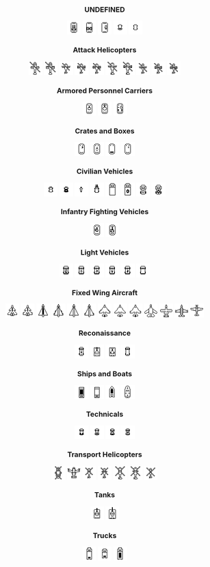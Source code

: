 <div style="text-align: center;">
<h3>UNDEFINED</h3>
<div class="row">
    <img src="../assets/asset_icons/mini_aav_light.png" alt="aav_light">
    <img src="../assets/asset_icons/mini_aav_medium.png" alt="aav_medium">
    <img src="../assets/asset_icons/mini_atm_medium.png" alt="atm_medium">
    <img src="../assets/asset_icons/mini_zastava_logi.png" alt="zastava_logi">
    <img src="../assets/asset_icons/mini_zastava_supp.png" alt="zastava_supp">
</div>

<h3>Attack Helicopters</h3>
<div class="row">
    <img src="../assets/asset_icons/mini_ahe_heavy_hind.png" alt="ahe_heavy_hind">
    <img src="../assets/asset_icons/mini_ahe_heavy_hind_alt.png" alt="ahe_heavy_hind_alt">
    <img src="../assets/asset_icons/mini_ahe_light_50.png" alt="ahe_light_50">
    <img src="../assets/asset_icons/mini_ahe_light_hd.png" alt="ahe_light_hd">
    <img src="../assets/asset_icons/mini_ahe_light_hf.png" alt="ahe_light_hf">
    <img src="../assets/asset_icons/mini_ahe_medium_50.png" alt="ahe_medium_50">
    <img src="../assets/asset_icons/mini_ahe_medium_hd.png" alt="ahe_medium_hd">
    <img src="../assets/asset_icons/mini_ahe_scout_50.png" alt="ahe_scout_50">
    <img src="../assets/asset_icons/mini_ahe_scout_hd.png" alt="ahe_scout_hd">
    <img src="../assets/asset_icons/mini_ahe_scout_hf.png" alt="ahe_scout_hf">
</div>

<h3>Armored Personnel Carriers</h3>
<div class="row">
    <img src="../assets/asset_icons/mini_apc_light.png" alt="apc_light">
    <img src="../assets/asset_icons/mini_apc_medium.png" alt="apc_medium">
    <img src="../assets/asset_icons/mini_apc_medium_aavp7.png" alt="apc_medium_aavp7">
</div>

<h3>Crates and Boxes</h3>
<div class="row">
    <img src="../assets/asset_icons/mini_box_heavy_mk19.png" alt="box_heavy_mk19">
    <img src="../assets/asset_icons/mini_box_light.png" alt="box_light">
    <img src="../assets/asset_icons/mini_box_logi.png" alt="box_logi">
    <img src="../assets/asset_icons/mini_box_medium.png" alt="box_medium">
</div>

<h3>Civilian Vehicles</h3>
<div class="row">
    <img src="../assets/asset_icons/mini_civ_car.png" alt="civ_car">
    <img src="../assets/asset_icons/mini_civ_car_bomb.png" alt="civ_car_bomb">
    <img src="../assets/asset_icons/mini_civ_dirtbike.png" alt="civ_dirtbike">
    <img src="../assets/asset_icons/mini_civ_forklift.png" alt="civ_forklift">
    <img src="../assets/asset_icons/mini_civ_truck.png" alt="civ_truck">
    <img src="../assets/asset_icons/mini_civ_truck_bomb.png" alt="civ_truck_bomb">
    <img src="../assets/asset_icons/mini_civ_truck_semi.png" alt="civ_truck_semi">
    <img src="../assets/asset_icons/mini_civ_truck_semi_bomb.png" alt="civ_truck_semi_bomb">
</div>

<h3>Infantry Fighting Vehicles</h3>
<div class="row">
    <img src="../assets/asset_icons/mini_ifv_light.png" alt="ifv_light">
    <img src="../assets/asset_icons/mini_ifv_medium.png" alt="ifv_medium">
</div>

<h3>Light Vehicles</h3>
<div class="row">
    <img src="../assets/asset_icons/mini_jep_atgm.png" alt="jep_atgm">
    <img src="../assets/asset_icons/mini_jep_mg.png" alt="jep_mg">
    <img src="../assets/asset_icons/mini_jep_mk19.png" alt="jep_mk19">
    <img src="../assets/asset_icons/mini_jep_rws_mg.png" alt="jep_rws_mg">
    <img src="../assets/asset_icons/mini_jep_rws_mk19.png" alt="jep_rws_mk19">
    <img src="../assets/asset_icons/mini_jep_supp.png" alt="jep_supp">
</div>

<h3>Fixed Wing Aircraft</h3>
<div class="row">
    <img src="../assets/asset_icons/mini_jet_1_attack.png" alt="jet_1_attack">
    <img src="../assets/asset_icons/mini_jet_1_strikefighter.png" alt="jet_1_strikefighter">
    <img src="../assets/asset_icons/mini_jet_2_antiship.png" alt="jet_2_antiship">
    <img src="../assets/asset_icons/mini_jet_2_asf.png" alt="jet_2_asf">
    <img src="../assets/asset_icons/mini_jet_2_attack.png" alt="jet_2_attack">
    <img src="../assets/asset_icons/mini_jet_2_strikefighter.png" alt="jet_2_strikefighter">
    <img src="../assets/asset_icons/mini_jet_4_asf.png" alt="jet_4_asf">
    <img src="../assets/asset_icons/mini_jet_4_attack.png" alt="jet_4_attack">
    <img src="../assets/asset_icons/mini_jet_4_strikefighter.png" alt="jet_4_strikefighter">
    <img src="../assets/asset_icons/mini_jet_6_attack.png" alt="jet_6_attack">
    <img src="../assets/asset_icons/mini_jet_7_attack.png" alt="jet_7_attack">
    <img src="../assets/asset_icons/mini_jet_8_attack.png" alt="jet_8_attack">
    <img src="../assets/asset_icons/mini_jet_9_attack.png" alt="jet_9_attack">
</div>

<h3>Reconaissance</h3>
<div class="row">
    <img src="../assets/asset_icons/mini_rec_light.png" alt="rec_light">
    <img src="../assets/asset_icons/mini_rec_medium.png" alt="rec_medium">
    <img src="../assets/asset_icons/mini_rec_medium_scorpion.png" alt="rec_medium_scorpion">
    <img src="../assets/asset_icons/mini_rec_supp.png" alt="rec_supp">
</div>

<h3>Ships and Boats</h3>
<div class="row">
    <img src="../assets/asset_icons/mini_shp_lcvp.png" alt="shp_lcvp">
    <img src="../assets/asset_icons/mini_shp_lcvp_logi.png" alt="shp_lcvp_logi">
    <img src="../assets/asset_icons/mini_shp_light.png" alt="shp_light">
    <img src="../assets/asset_icons/mini_shp_medium.png" alt="shp_medium">
</div>

<h3>Technicals</h3>
<div class="row">
    <img src="../assets/asset_icons/mini_tec_ammo.png" alt="tec_ammo">
    <img src="../assets/asset_icons/mini_tec_logi.png" alt="tec_logi">
    <img src="../assets/asset_icons/mini_tec_rocket.png" alt="tec_rocket">
    <img src="../assets/asset_icons/mini_tec_spg.png" alt="tec_spg">
</div>

<h3>Transport Helicopters</h3>
<div class="row">
    <img src="../assets/asset_icons/mini_the_heavy_chinook.png" alt="the_heavy_chinook">
    <img src="../assets/asset_icons/mini_the_heavy_osprey.png" alt="the_heavy_osprey">
    <img src="../assets/asset_icons/mini_the_light.png" alt="the_light">
    <img src="../assets/asset_icons/mini_the_light_escort.png" alt="the_light_escort">
    <img src="../assets/asset_icons/mini_the_medium.png" alt="the_medium">
    <img src="../assets/asset_icons/mini_the_medium_escort.png" alt="the_medium_escort">
    <img src="../assets/asset_icons/mini_the_scout.png" alt="the_scout">
</div>

<h3>Tanks</h3>
<div class="row">
    <img src="../assets/asset_icons/mini_tnk_light.png" alt="tnk_light">
    <img src="../assets/asset_icons/mini_tnk_medium.png" alt="tnk_medium">
</div>

<h3>Trucks</h3>
<div class="row">
    <img src="../assets/asset_icons/mini_trk_logi.png" alt="trk_logi">
    <img src="../assets/asset_icons/mini_trk_logi_small.png" alt="trk_logi_small">
    <img src="../assets/asset_icons/mini_trk_supp.png" alt="trk_supp">
</div>
</div>
